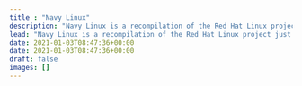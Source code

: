 ```yaml
---
title : "Navy Linux"
description: "Navy Linux is a recompilation of the Red Hat Linux project just as the centOS Linux project has been for all these years."
lead: "Navy Linux is a recompilation of the Red Hat Linux project just as the centOS Linux project has been for all these years."
date: 2021-01-03T08:47:36+00:00
date: 2021-01-03T08:47:36+00:00
draft: false
images: []
---
```

